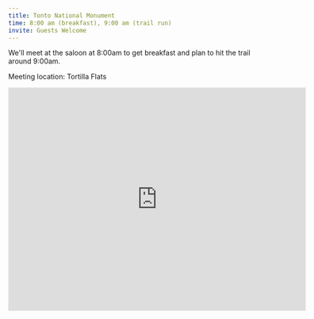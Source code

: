 ```yaml
---
title: Tonto National Monument
time: 8:00 am (breakfast), 9:00 am (trail run)
invite: Guests Welcome
---
```


We'll meet at the saloon at 8:00am to get breakfast and plan to hit the trail
around 9:00am.

Meeting location: Tortilla Flats

<iframe src="https://www.google.com/maps/embed?pb=!1m18!1m12!1m3!1d59728.34550516!2d-111.42823376108687!3d33.534034585291344!2m3!1f0!2f0!3f0!3m2!1i1024!2i768!4f13.1!3m3!1m2!1s0x872bb74b2e613971%3A0x1a806a42168f0941!2sTortilla%20Flat%20Saloon!5e0!3m2!1sen!2sus!4v1735860327475!5m2!1sen!2sus" width="600" height="450" style="border:0;" allowfullscreen="" loading="lazy" referrerpolicy="no-referrer-when-downgrade"></iframe>
